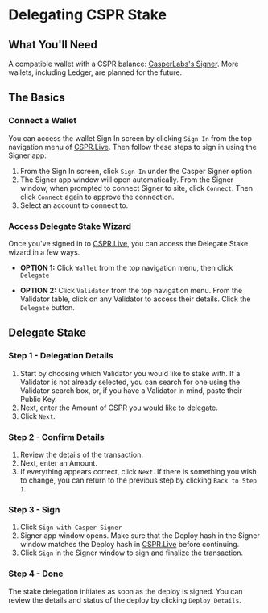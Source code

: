# Delegating CSPR Stake

## What You'll Need

A compatible wallet with a CSPR balance: [CasperLabs's Signer](https://chrome.google.com/webstore/detail/casperlabs-signer/djhndpllfiibmcdbnmaaahkhchcoijce). More wallets, including Ledger, are planned for the future.

## The Basics

### Connect a Wallet

You can access the wallet Sign In screen by clicking `Sign In` from the top navigation menu of [CSPR.Live](http://cspr.live). Then follow these steps to sign in using the Signer app:

1. From the Sign In screen, click `Sign In` under the Casper Signer option
2. The Signer app window will open automatically. From the Signer window, when prompted to connect Signer to site, click `Connect`. Then click `Connect` again to approve the connection.
3. Select an account to connect to.

### Access Delegate Stake Wizard

Once you've signed in to [CSPR.Live](http://cspr.live), you can access the Delegate Stake wizard in a few ways.

* **OPTION 1:** Click `Wallet` from the top navigation menu, then click `Delegate`

* **OPTION 2:** Click `Validator` from the top navigation menu. From the Validator table, click on any Validator to access their details. Click the `Delegate` button.

## Delegate Stake

### Step 1 - Delegation Details

1. Start by choosing which Validator you would like to stake with. If a Validator is not already selected, you can search for one using the Validator search box, or, if you have a Validator in mind, paste their Public Key. 
2. Next, enter the Amount of CSPR you would like to delegate.
3. Click `Next`.

### Step 2 - Confirm Details

1. Review the details of the transaction. 
2. Next, enter an Amount. 
3. If everything appears correct, click `Next`. If there is something you wish to change, you can return to the previous step by clicking `Back to Step 1`.

### Step 3 - Sign

1. Click `Sign with Casper Signer`
2. Signer app window opens. Make sure that the Deploy hash in the Signer window matches the Deploy hash in [CSPR.Live](http://cspr.Live) before continuing.
3. Click `Sign` in the Signer window to sign and finalize the transaction.

### Step 4 - Done

The stake delegation initiates as soon as the deploy is signed. You can review the details and status of the deploy by clicking `Deploy Details`.

